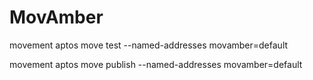 # MovAmber

movement aptos move test --named-addresses movamber=default


movement aptos move publish --named-addresses movamber=default